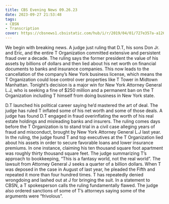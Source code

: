 ```yaml
---
title: CBS Evening News 09.26.23
date: 2023-09-27 21:53:48
tags:
- CBSN
- Transcription
cover: https://cbsnews1.cbsistatic.com/hub/i/r/2019/04/01/727e357a-a126-4138-a2c5-4d3222669d57/thumbnail/640x360/3ff2761028dc5c65cc4f07acd54bcd5c/cbsn2-logo-1920x1080.jpg
---
```

We begin with breaking news. A judge just ruling that D.T, his sons Don Jr. and Eric, and the entire T Organization committed extensive and persistent fraud over a decade. The ruling says the former president the value of his assets by billions of dollars and then lied about his net worth on financial documents to banks and insurance companies. This now leads to the cancellation of the company’s New York business license, which means the T Organization could lose control over properties like T Tower in Midtown Manhattan. Tonight’s decision is a major win for New York Attorney General L.J, who is seeking a fine of $250 million and a permanent ban on the T Organization including T himself from doing business in New York state.

D.T launched his political career saying he’d mastered the art of deal. The judge has ruled T inflated some of his net worth and some of those deals. A judge has found D.T engaged in fraud overinflating the worth of his real estate holdings and misleading banks and insurers. The ruling comes days before the T Organization is to stand trial in a civil case alleging years of fraud and misconduct, brought by New York Attorney General L.J last year. In the ruling, the judge found T and top executives at the T Organization lied about his assets in order to secure favorable loans and lower insurance premiums. In one instance, claiming his ten thousand square foot apartment was roughly thirty thousand square feet. The judge summarizing T’s approach to bookkeeping, “This is a fantasy world, not the real world”. The lawsuit from Attorney General J seeks a quarter of a billion dollars. When T was deposed in the case in August of last year, he pleaded the Fifth and repeated it more than four hundred times. T has repeatedly denied wrongdoing and lashed out at J for bringing the suit. In a statement to CBSN, a T spokesperson calls the ruling fundamentally flawed. The judge also ordered sanctions of some of T’s attorneys saying some of the arguments were “frivolous”.

